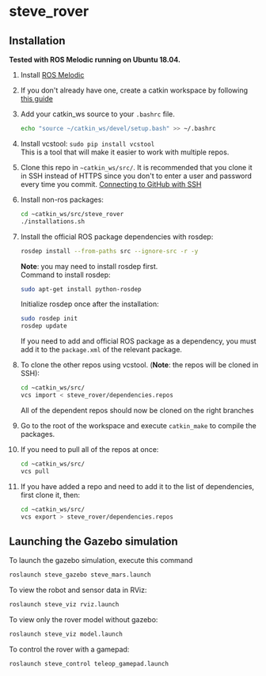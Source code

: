 # steve_rover

## Installation
**Tested with ROS Melodic running on Ubuntu 18.04.**
1. Install [ROS Melodic](http://wiki.ros.org/melodic/Installation/Ubuntu)

2. If you don't already have one, create a catkin workspace by following [this guide](http://wiki.ros.org/catkin/Tutorials/create_a_workspace)

3. Add your catkin_ws source to your `.bashrc` file.
    ```bash
    echo "source ~/catkin_ws/devel/setup.bash" >> ~/.bashrc
    ```

4. Install vcstool: `sudo pip install vcstool`<br>
    This is a tool that will make it easier to work with multiple repos. 

5. Clone this repo in `~catkin_ws/src/`. It is recommended that you clone it in SSH instead of HTTPS since you don't to enter a user and password every time you commit. [Connecting to GitHub with SSH](https://docs.github.com/en/github/authenticating-to-github/connecting-to-github-with-ssh)

6. Install non-ros packages: 
    ```bash
    cd ~catkin_ws/src/steve_rover
    ./installations.sh
    ```

7. Install the official ROS package dependencies with rosdep: 
    ```bash
    rosdep install --from-paths src --ignore-src -r -y
    ```
    **Note**: you may need to install rosdep first.<br>
    Command to install rosdep:
    ```bash
    sudo apt-get install python-rosdep
    ```
    Initialize rosdep once after the installation:
    ```bash
    sudo rosdep init
    rosdep update
    ```
    If you need to add and official ROS package as a dependency, you must add it to the `package.xml` of the relevant package.


8. To clone the other repos using vcstool. (**Note**: the repos will be cloned in SSH):
    ```bash
    cd ~catkin_ws/src/
    vcs import < steve_rover/dependencies.repos
    ```
    All of the dependent repos should now be cloned on the right branches

9. Go to the root of the workspace and execute `catkin_make` to compile the packages.

10. If you need to pull all of the repos at once:
    ```bash
    cd ~catkin_ws/src/
    vcs pull
    ```

11. If you have added a repo and need to add it to the list of dependencies, first clone it, then:
    ```bash
    cd ~catkin_ws/src/
    vcs export > steve_rover/dependencies.repos
    ```
## Launching the Gazebo simulation
To launch the gazebo simulation, execute this command
```bash
roslaunch steve_gazebo steve_mars.launch
```
To view the robot and sensor data in RViz:
```bash
roslaunch steve_viz rviz.launch
```
To view only the rover model without gazebo:
```bash
roslaunch steve_viz model.launch
```
To control the rover with a gamepad:
```bash
roslaunch steve_control teleop_gamepad.launch
```
